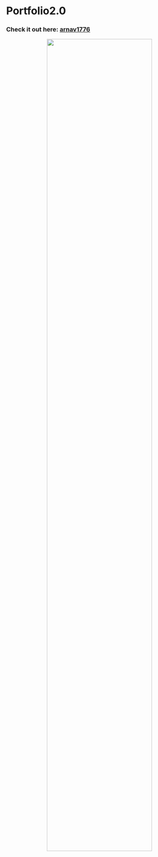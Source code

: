  # Portfolio2.0
 
 ### Check it out here: [arnav1776](https://www.arnav1776.xyz/)
 
<p align="center">
<img width="75%" src="https://user-images.githubusercontent.com/64467851/150651834-ed33b7ed-f4e1-4ca6-91c7-89fc0134f5b8.png">
</p>

